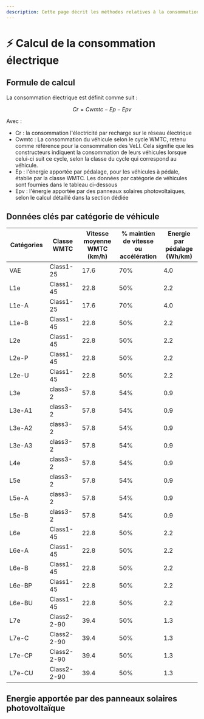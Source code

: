 ```yaml
---
description: Cette page décrit les méthodes relatives à la consommation des véhicules
---
```


# ⚡ Calcul de la consommation électrique

## Formule de calcul

La consommation électrique est définit comme suit :&#x20;

$$
Cr = Cwmtc-Ep-Epv
$$

Avec :&#x20;

* Cr : la consommation l'électricité par recharge sur le réseau électrique
* Cwmtc : La consommation du véhicule selon le cycle WMTC, retenu comme référence pour la consommation des VeLI. Cela signifie que les constructeurs indiquent la consommation de leurs véhicules lorsque celui-ci suit ce cycle, selon la classe du cycle qui correspond au véhicule.
* Ep : l'énergie apportée par pédalage, pour les véhicules à pédale, établie par la classe WMTC. Les données par catégorie de véhicules sont fournies dans le tableau ci-dessous
* Epv : l'énergie apportée par des panneaux solaires photovoltaïques, selon le calcul détaillé dans la section dédiée

## Données clés par catégorie de véhicule

<table><thead><tr><th width="133">Catégories</th><th width="137">Classe WMTC</th><th width="170">Vitesse moyenne WMTC (km/h)</th><th width="143">% maintien de vitesse ou accélération</th><th width="175">Energie par pédalage (Wh/km)</th></tr></thead><tbody><tr><td>VAE</td><td>Class1-25</td><td>17.6</td><td>70%</td><td>4.0</td></tr><tr><td>L1e</td><td>Class1-45</td><td>22.8</td><td>50%</td><td>2.2</td></tr><tr><td>L1e-A</td><td>Class1-25</td><td>17.6</td><td>70%</td><td>4.0</td></tr><tr><td>L1e-B</td><td>Class1-45</td><td>22.8</td><td>50%</td><td>2.2</td></tr><tr><td>L2e</td><td>Class1-45</td><td>22.8</td><td>50%</td><td>2.2</td></tr><tr><td>L2e-P</td><td>Class1-45</td><td>22.8</td><td>50%</td><td>2.2</td></tr><tr><td>L2e-U</td><td>Class1-45</td><td>22.8</td><td>50%</td><td>2.2</td></tr><tr><td>L3e</td><td>class3-2</td><td>57.8</td><td>54%</td><td>0.9</td></tr><tr><td>L3e-A1</td><td>class3-2</td><td>57.8</td><td>54%</td><td>0.9</td></tr><tr><td>L3e-A2</td><td>class3-2</td><td>57.8</td><td>54%</td><td>0.9</td></tr><tr><td>L3e-A3</td><td>class3-2</td><td>57.8</td><td>54%</td><td>0.9</td></tr><tr><td>L4e</td><td>class3-2</td><td>57.8</td><td>54%</td><td>0.9</td></tr><tr><td>L5e</td><td>class3-2</td><td>57.8</td><td>54%</td><td>0.9</td></tr><tr><td>L5e-A</td><td>class3-2</td><td>57.8</td><td>54%</td><td>0.9</td></tr><tr><td>L5e-B</td><td>class3-2</td><td>57.8</td><td>54%</td><td>0.9</td></tr><tr><td>L6e</td><td>Class1-45</td><td>22.8</td><td>50%</td><td>2.2</td></tr><tr><td>L6e-A</td><td>Class1-45</td><td>22.8</td><td>50%</td><td>2.2</td></tr><tr><td>L6e-B</td><td>Class1-45</td><td>22.8</td><td>50%</td><td>2.2</td></tr><tr><td>L6e-BP</td><td>Class1-45</td><td>22.8</td><td>50%</td><td>2.2</td></tr><tr><td>L6e-BU</td><td>Class1-45</td><td>22.8</td><td>50%</td><td>2.2</td></tr><tr><td>L7e</td><td>Class2-2-90</td><td>39.4</td><td>50%</td><td>1.3</td></tr><tr><td>L7e-C</td><td>Class2-2-90</td><td>39.4</td><td>50%</td><td>1.3</td></tr><tr><td>L7e-CP</td><td>Class2-2-90</td><td>39.4</td><td>50%</td><td>1.3</td></tr><tr><td>L7e-CU</td><td>Class2-2-90</td><td>39.4</td><td>50%</td><td>1.3</td></tr></tbody></table>







## Energie apportée par des panneaux solaires photovoltaïque

